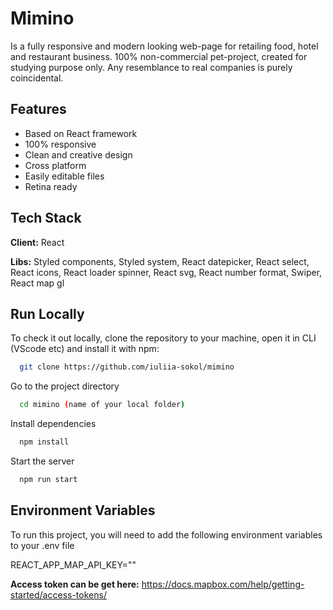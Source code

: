 
# Mimino

Is a fully responsive and modern looking web-page for retailing food, hotel and restaurant business.
100% non-commercial pet-project, created for studying purpose only. 
Any resemblance to real companies is purely coincidental. 



## Features

- Based on React framework
- 100% responsive
- Clean and creative design
- Cross platform
- Easily editable files
- Retina ready





## Tech Stack

**Client:** React

**Libs:** Styled components, Styled system, React datepicker, React select, React icons, React loader spinner, React svg, React number format, Swiper, React map gl


## Run Locally

To check it out locally, clone the repository to your machine, open it in CLI (VScode etc) and install it with npm:

```bash
  git clone https://github.com/iuliia-sokol/mimino
```

Go to the project directory

```bash
  cd mimino (name of your local folder)
```

Install dependencies

```bash
  npm install
```

Start the server

```bash
  npm run start
```

## Environment Variables

To run this project, you will need to add the following environment variables to your .env file

REACT_APP_MAP_API_KEY=""



**Access token can be get here:** https://docs.mapbox.com/help/getting-started/access-tokens/
